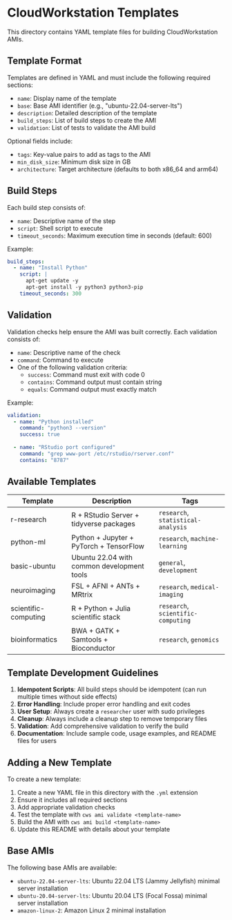 # CloudWorkstation Templates

This directory contains YAML template files for building CloudWorkstation AMIs.

## Template Format

Templates are defined in YAML and must include the following required sections:

- `name`: Display name of the template
- `base`: Base AMI identifier (e.g., "ubuntu-22.04-server-lts")
- `description`: Detailed description of the template
- `build_steps`: List of build steps to create the AMI
- `validation`: List of tests to validate the AMI build

Optional fields include:

- `tags`: Key-value pairs to add as tags to the AMI
- `min_disk_size`: Minimum disk size in GB
- `architecture`: Target architecture (defaults to both x86_64 and arm64)

## Build Steps

Each build step consists of:

- `name`: Descriptive name of the step
- `script`: Shell script to execute
- `timeout_seconds`: Maximum execution time in seconds (default: 600)

Example:
```yaml
build_steps:
  - name: "Install Python"
    script: |
      apt-get update -y
      apt-get install -y python3 python3-pip
    timeout_seconds: 300
```

## Validation

Validation checks help ensure the AMI was built correctly. Each validation consists of:

- `name`: Descriptive name of the check
- `command`: Command to execute
- One of the following validation criteria:
  - `success`: Command must exit with code 0
  - `contains`: Command output must contain string
  - `equals`: Command output must exactly match

Example:
```yaml
validation:
  - name: "Python installed"
    command: "python3 --version"
    success: true
  
  - name: "RStudio port configured"
    command: "grep www-port /etc/rstudio/rserver.conf"
    contains: "8787"
```

## Available Templates

| Template | Description | Tags |
|----------|-------------|------|
| r-research | R + RStudio Server + tidyverse packages | `research`, `statistical-analysis` |
| python-ml | Python + Jupyter + PyTorch + TensorFlow | `research`, `machine-learning` |
| basic-ubuntu | Ubuntu 22.04 with common development tools | `general`, `development` |
| neuroimaging | FSL + AFNI + ANTs + MRtrix | `research`, `medical-imaging` |
| scientific-computing | R + Python + Julia scientific stack | `research`, `scientific-computing` |
| bioinformatics | BWA + GATK + Samtools + Bioconductor | `research`, `genomics` |

## Template Development Guidelines

1. **Idempotent Scripts**: All build steps should be idempotent (can run multiple times without side effects)
2. **Error Handling**: Include proper error handling and exit codes
3. **User Setup**: Always create a `researcher` user with sudo privileges
4. **Cleanup**: Always include a cleanup step to remove temporary files
5. **Validation**: Add comprehensive validation to verify the build
6. **Documentation**: Include sample code, usage examples, and README files for users

## Adding a New Template

To create a new template:

1. Create a new YAML file in this directory with the `.yml` extension
2. Ensure it includes all required sections
3. Add appropriate validation checks
4. Test the template with `cws ami validate <template-name>`
5. Build the AMI with `cws ami build <template-name>`
6. Update this README with details about your template

## Base AMIs

The following base AMIs are available:

- `ubuntu-22.04-server-lts`: Ubuntu 22.04 LTS (Jammy Jellyfish) minimal server installation
- `ubuntu-20.04-server-lts`: Ubuntu 20.04 LTS (Focal Fossa) minimal server installation
- `amazon-linux-2`: Amazon Linux 2 minimal installation